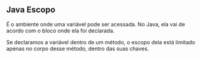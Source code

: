 ## Java Escopo

É o ambiente onde uma variável pode ser acessada. No Java, ela vai de acordo com o bloco onde ela foi declarada.

Se declaramos a variável dentro de um método, o escopo dela está limitado apenas no corpo desse método, dentro das suas chaves. 

